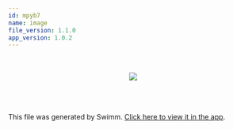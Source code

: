 ```yaml
---
id: mpyb7
name: image
file_version: 1.1.0
app_version: 1.0.2
---
```


<br/>

<br/>

<div align="center"><img src="https://firebasestorage.googleapis.com/v0/b/swimm-dev-content/o/repositories%2FZ2l0aHViJTNBJTNBdDElM0ElM0FlcmFuLXN3aW1t%2F16deb89d-e230-41c9-b345-4fa0237f34c2.png?alt=media&token=6a55fe74-5607-4218-aa30-2895e1fc25fe" style="width:'50%'"/></div>

<br/>

<br/>

<br/>

This file was generated by Swimm. [Click here to view it in the app](https://swimm-web-app.web.app/repos/Z2l0aHViJTNBJTNBdDElM0ElM0FlcmFuLXN3aW1t/docs/mpyb7).
